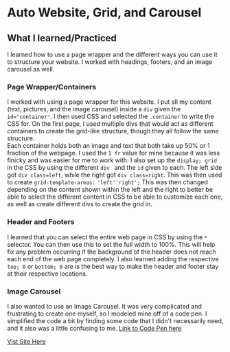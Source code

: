 # Auto Website, Grid, and Carousel
## What I learned/Practiced
I learned how to use a page wrapper and the different ways you can use it to structure your website. I worked with headings, footers, and an image carousel as well. 

### Page Wrapper/Containers
I worked with using a page wrapper for this website. I put all my content (text, pictures, and the image carousel) inside a ```div``` given the ```id="container"```. I then used CSS and selected the ```.container``` to write the CSS for. On the first page, I used multiple divs that would act as different containers to create the grid-like structure, though they all follow the same structure.   
Each container holds both an image and text that both take up 50% or 1 fraction of the webpage. I used the ```1 fr``` value for mine because it was less finicky and was easier for me to work with. I also set up the ```display; grid``` in the CSS by using the different ```div ``` and the ```id``` given to each. The left side got ```div class=left```, while the right got ```div class=right```. This was then used  to create ```grid-template-areas:```
                                                        ```'left''right';```
This was then changed depending on the content shown within the left and the right to better be able to select the different content in CSS to be able to customize each one, as well as create different divs to create the grid in. 

### Header and Footers
I learned that you can select the entire web page in CSS by using the ```*``` selector. You can then use this to set the full width to 100%. This will help fix any problem occurring if the background of the header does not reach each end of the web page completely.
I also learned adding the respective ```top; 0``` or ```bottom; 0``` are is the best way to make the header and footer stay at their respective locations.

### Image Carousel
I also wanted to use an Image Carousel. It was very complicated and frustrating to create one myself, so I modeled mine off of a code pen. I simplified the code a bit by finding some code that I didn't necessarily need, and it also was a little confusing to me. [Link to Code Pen here](https://codepen.io/keefyboooo/pen/waJYMm)

[Vist Site Here](https://giaviolini.github.io/Auto-Website-Grid-and-Carousel/)
